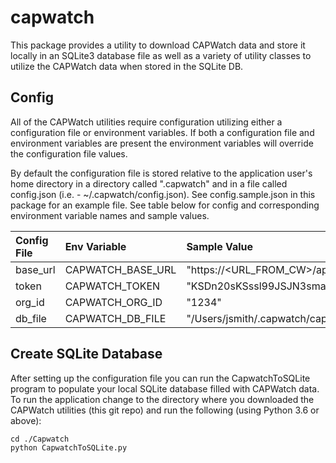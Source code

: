 # capwatch

This package provides a utility to download CAPWatch data and store it locally in an SQLite3 database file as well as a variety of utility classes to utilize the CAPWatch data when stored in the SQLite DB.

## Config

All of the CAPWatch utilities require configuration utilizing either a configuration file or environment variables. If both a configuration file and environment variables are present the environment variables will override the configuration file values.

By default the configuration file is stored relative to the application user's home directory in a directory called ".capwatch" and in a file called config.json (i.e. - ~/.capwatch/config.json). See config.sample.json in this package for an example file. See table below for config and corresponding environment variable names and sample values.


| Config File | Env Variable      | Sample Value                               |
| :---------- | :---------------- | :----------------------------------------- |
| base_url    | CAPWATCH_BASE_URL | "https://<URL_FROM_CW>/api/cw"             |
| token       | CAPWATCH_TOKEN    | "KSDn20sKSssl99JSJN3smaa29w="              |
| org_id      | CAPWATCH_ORG_ID   | "1234"                                     |
| db_file     | CAPWATCH_DB_FILE  | "/Users/jsmith/.capwatch/capwatch_mawg.db" |

## Create SQLite Database

After setting up the configuration file you can run the CapwatchToSQLite program to populate your local SQLite database filled with CAPWatch data. To run the application change to the directory where you downloaded the CAPWatch utilities (this git repo) and run the following (using Python 3.6 or above):

    cd ./Capwatch
    python CapwatchToSQLite.py
